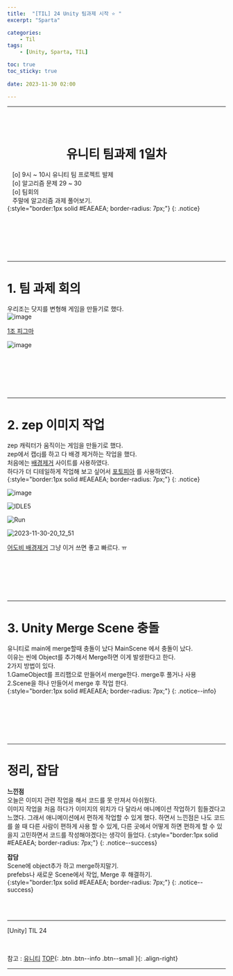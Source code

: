 ```yaml
---
title:  "[TIL] 24 Unity 팀과제 시작 ⭐ "
excerpt: "Sparta"

categories:
    - Til
tags:
    - [Unity, Sparta, TIL]

toc: true
toc_sticky: true
 
date: 2023-11-30 02:00

---
```

- - -


<BR><BR>



<center><H1>  유니티 팀과제 1일차 </H1></center>

&nbsp;&nbsp; [o] 9시 ~ 10시 유니티 팀 프로젝트 발제  
&nbsp;&nbsp; [o] 알고리즘 문제   29 ~ 30    
&nbsp;&nbsp; [o] 팀회의   
&nbsp;&nbsp; 주말에 알고리즘 과제 풀어보기.  
{:style="border:1px solid #EAEAEA; border-radius: 7px;"}
{: .notice}  

<br><br><br><br><br>
- - - 

# 1. 팀 과제 회의

우리조는 닷지를 변형해 게임을 만들기로 했다.  
![image](https://github.com/levell1/levell1.github.io/assets/96651722/c153818d-5247-4d58-82be-99077a610c0f)  

[1조 피그마](https://www.figma.com/file/TglXRlMkYd6kTjCM5iEtsY/1%EC%A1%B0-%EC%9D%BC%EB%8B%A8-%EB%B0%95%EC%A1%B0?type=whiteboard&node-id=0-1&t=hOCSGOG2cI5TUGXc-0)  

![image](https://github.com/levell1/levell1.github.io/assets/96651722/b8119340-5498-4777-8410-34850a5a1198)  

<br><br><br><br><br>
- - - 

# 2. zep 이미지 작업
zep 캐릭터가 움직이는 게임을 만들기로 했다.  
zep에서 캡cj를 하고 다 배경 제거하는 작업을 했다.  
처음에는 [배경제거](https://www.remove.bg/ko/upload) 사이트를 사용하였다.  
하다가 더 디테일하게 작업해 보고 싶어서 [포토피아](https://www.photopea.com/) 를 사용하였다.  
{:style="border:1px solid #EAEAEA; border-radius: 7px;"}
{: .notice}  

![image](https://github.com/levell1/levell1.github.io/assets/96651722/852a4d2c-23ac-4d06-964f-4d22a5996af6)

![IDLE5](https://github.com/levell1/levell1.github.io/assets/96651722/15ed44ff-e150-4f03-8476-20aa514a3864)  

![Run](https://github.com/levell1/levell1.github.io/assets/96651722/03cb7c38-8b3e-402d-b4f7-b31c42f403f3)  
 
![2023-11-30-20_12_51](https://github.com/levell1/levell1.github.io/assets/96651722/2919e436-64e8-41b1-b689-6585ab697352)  

[어도비 배경제거](https://www.adobe.com/kr/express/feature/image/remove-background) 그냥 이거 쓰면 좋고 빠르다. ㅠ

<br><br><br><br><br>
- - - 

# 3. Unity Merge Scene 충돌
유니티로 main에 merge할때 충돌이 났다 MainScene 에서 충돌이 났다.  
이유는 씬에 Object를 추가해서 Merge하면 이게 발생한다고 한다.  
2가지 방법이 있다.  
1.GameObject를 프리팹으로 만들어서 merge한다. merge후 풀거나 사용  
2.Scene을 하나 만들어서 merge 후 작업 한다.  
{:style="border:1px solid #EAEAEA; border-radius: 7px;"}
{: .notice--info}  



<br><br><br><br><br>
- - - 

# 정리, 잡담

**느낀점**  
오늘은 이미지 관련 작업을 해서 코드를 못 만져서 아쉬웠다.  
이미지 작업을 처음 하다가 이미지의 위치가 다 달라서 애니메이션 작업하기 힘들겠다고 느꼈다. 그래서 애니메이션에서 편하게 작업할 수 있게 했다.
하면서 느낀점은 나도 코드를 쓸 때 다른 사람이 편하게 사용 할 수 있게, 다른 곳에서 어떻게 하면 편하게 할 수 있을지 고민하면서 코드를 작성해야겠다는 생각이 들었다.
{:style="border:1px solid #EAEAEA; border-radius: 7px;"}
{: .notice--success}


**잡담**  
Scene에 object추가 하고 merge하지말기.  
prefebs나 새로운 Scene에서 작업, Merge 후 해결하기.  
{:style="border:1px solid #EAEAEA; border-radius: 7px;"}
{: .notice--success}


<br><br>
- - - 

[Unity] TIL 24

<br>

참고 : [유니티](https://docs.unity3d.com/kr/)
[TOP](#){: .btn .btn--info .btn--small }{: .align-right}
<br>
- - -
